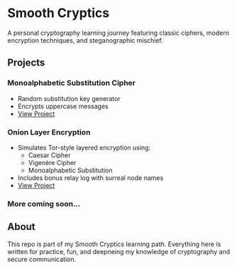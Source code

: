 # Smooth Cryptics

A personal cryptography learning journey featuring classic ciphers, modern encryption techniques, and steganographic mischief.

## Projects

### Monoalphabetic Substitution Cipher
- Random substitution key generator
- Encrypts uppercase messages
- [View Project](mono_substitution/)

### Onion Layer Encryption
- Simulates Tor-style layered encryption using:
    - Caesar Cipher
    - Vigenère Cipher
    - Monoalphabetic Substitution
- Includes bonus relay log with surreal node names
- [View Project](onion_layer_encryption/)

### More coming soon...

## About
This repo is part of my Smooth Cryptics learning path.
Everything here is written for practice, fun, and deepneing my knowledge of cryptography and secure communication.